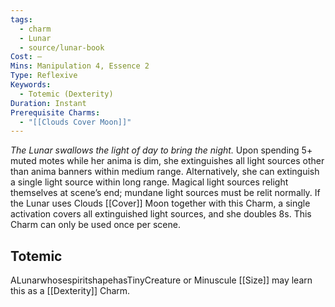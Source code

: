 ```yaml
---
tags:
  - charm
  - Lunar
  - source/lunar-book
Cost: —
Mins: Manipulation 4, Essence 2
Type: Reflexive
Keywords:
  - Totemic (Dexterity)
Duration: Instant
Prerequisite Charms:
  - "[[Clouds Cover Moon]]"
---
```

*The Lunar swallows the light of day to bring the night.*
Upon spending 5+ muted motes while her anima is dim, she extinguishes all light sources other than anima banners within medium range. Alternatively, she can extinguish a single light source within long range. Magical light sources relight themselves at scene’s end; mundane light sources must be relit normally. If the Lunar uses Clouds [[Cover]] Moon together with this Charm, a single activation covers all extinguished light sources, and she doubles 8s. This Charm can only be used once per scene. 
## Totemic 

ALunarwhosespiritshapehasTinyCreature or Minuscule [[Size]] may learn this as a [[Dexterity]] Charm.